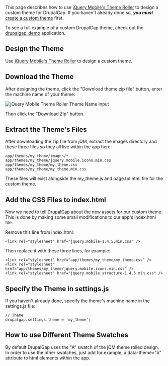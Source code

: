 This page describes how to use [jQuery Mobile's Theme Roller](http://jquerymobile.com/themeroller/index.php) to design a custom theme for DrupalGap. If you haven't already done so, ***you must*** [create a custom theme](Themes/Create_a_Custom_Theme) first.

To see a full example of a custom DrupalGap theme, check out the [drupalgap_demo](https://github.com/signalpoint/drupalgap_demo) application.

## Design the Theme

Use [jQuery Mobile's Theme Roller](http://jquerymobile.com/themeroller/index.php) to design a custom theme.

## Download the Theme

After designing the theme, click the "Download theme zip file" button, enter the machine name of your theme:

![jQuery Mobile Theme Roller Theme Name Input](http://www.drupalgap.org/sites/default/files/Screenshot%20from%202014-01-24%2015%3A03%3A34.png)

Then click the "Download Zip" button.

## Extract the Theme's Files

After downloading the zip file from jQM, extract the images directory and these three files so they all live within the app here:

```
app/themes/my_theme/images/*
app/themes/my_theme/jquery.mobile.icons.min.css
app/themes/my_theme/my_theme.css
app/themes/my_theme/my_theme.min.css
```

These files will exist alongside the my_theme.js and page.tpl.html file for the custom theme.

## Add the CSS Files to index.html

Now we need to tell DrupalGap about the new assets for our custom theme. This is done by making some small modifications to our app's index.html file.

Remove this line from index.html:

`<link rel="stylesheet" href="jquery.mobile-1.4.5.min.css" />`

Then replace it with these three lines, for example:

```
<link rel="stylesheet" href="app/themes/my_theme/my_theme.css" />
<link rel="stylesheet" href="app/themes/my_theme/jquery.mobile.icons.min.css" />
<link rel="stylesheet" href="jquery.mobile.structure-1.4.5.min.css" />
```

## Specify the Theme in settings.js

If you haven't already done, specify the theme's machine name in the settings.js file:

```
// Theme
drupalgap.settings.theme = 'my_theme';
```

## How to use Different Theme Swatches

By default DrupalGap uses the "A" swatch of the jQM theme rolled design. In order to use the other swatches, just add for example, a data-theme="b" attribute to html elements within the app.
